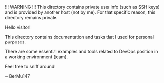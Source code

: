 !!! WARNING !!!
This directory contains private user info (such as SSH keys) and is provided by another host (not by me).
For that specific reason, this directory remains private.

Hello visitor!

This directory contains documentation and tasks that I used for personal purposes.

There are some essential examples and tools related to DevOps position in a working environment (team).

Feel free to sniff around!

~ BerMu147
